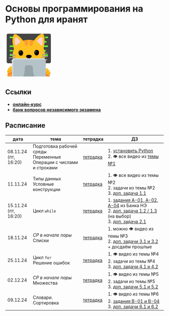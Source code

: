 # Основы программирования на Python для иранят

<img src="other/kotenok-iranenok%20(progaet).jpg" alt="котёнок-иранёнок (прогает)" width="150"/>

## Ссылки
- **[онлайн-курс](https://edu.hse.ru/course/view.php?id=133389)**
- **[банк вопросов независимого экзамена](https://edu.hse.ru/course/view.php?id=211220)**

## Расписание

|дата|тема|тетрадка|ДЗ|
|---|---|---|---|
|08.11.24<br>(пт, 16:20)|Подготовка рабочей среды<br>Переменные<br>Операции с числами и строками|[тетрадка](https://github.com/maxmerben/hse-python-iran-2024/blob/main/seminars/hse-python-iran-sem1.ipynb)|1. [установить Python](https://github.com/maxmerben/hse-python-iran-2024/blob/main/other/installing_python.ipynb)<br>2. 👁 все видео из [темы №1](https://edu.hse.ru/mod/page/view.php?id=502431)|
|11.11.24|Типы данных<br>Условные конструкции|[тетрадка](https://github.com/maxmerben/hse-python-iran-2024/blob/main/seminars/hse-python-iran-sem2.ipynb)|1. 👁 все видео из темы №2<br>2. задачи из темы №2<br>3. [доп. задача 1.1](https://github.com/maxmerben/hse-python-iran-2024/blob/main/seminars/hse-python-iran-sem1-tasks.ipynb)|
|15.11.24<br>(пт, 16:20)|Цикл `while`|[тетрадка](https://github.com/maxmerben/hse-python-iran-2024/blob/main/seminars/hse-python-iran-sem3.ipynb)|1. [задания A-01, A-02, A-04](https://edu.hse.ru/mod/quiz/view.php?id=1275923) из Банка НЭ<br>2. [доп. задача 1.2 / 1.3](https://github.com/maxmerben/hse-python-iran-2024/blob/main/seminars/hse-python-iran-sem1-tasks.ipynb) (на выбор)<br>3. [доп. задача 2.1](https://github.com/maxmerben/hse-python-iran-2024/blob/main/seminars/hse-python-iran-sem2-tasks.ipynb)|
|18.11.24|*СР в начале пары*<br>Списки |[тетрадка](https://github.com/maxmerben/hse-python-iran-2024/blob/main/seminars/hse-python-iran-sem4.ipynb)|1. можно 👁 видео из темы №3<br>2. [доп. задачи 3.1 и 3.2](https://github.com/maxmerben/hse-python-iran-2024/blob/main/seminars/hse-python-iran-sem3-tasks.ipynb) + досдаём прошлые|
|25.11.24|Цикл `for`<br>Решение ошибок |[тетрадка](https://github.com/maxmerben/hse-python-iran-2024/blob/main/seminars/hse-python-iran-sem5.ipynb)|1. 👁 видео из темы №4<br>2. задачи из темы №4<br> 3. [доп. задачи 4.1 и 4.2](https://github.com/maxmerben/hse-python-iran-2024/blob/main/seminars/hse-python-iran-sem4-tasks.ipynb)|
|02.12.24|*СР в начале пары*<br>Множества|[тетрадка](https://github.com/maxmerben/hse-python-iran-2024/blob/main/seminars/hse-python-iran-sem6.ipynb)|1. 👁 видео из темы №5<br>2. задачи из темы №5<br> 3. [доп. задачи 5.1 и 5.2](https://github.com/maxmerben/hse-python-iran-2024/blob/main/seminars/hse-python-iran-sem5-tasks.ipynb)|
|09.12.24|Словари. Сортировка|[тетрадка](https://github.com/maxmerben/hse-python-iran-2024/blob/main/seminars/hse-python-iran-sem7.ipynb)|1. 👁 видео из темы №6<br>2. [задания В-01 и В-04](https://edu.hse.ru/mod/quiz/view.php?id=1275936)<br> 3. [доп. задачи 6.1 и 6.2](https://github.com/maxmerben/hse-python-iran-2024/blob/main/seminars/hse-python-iran-sem6-tasks.ipynb)|
